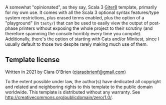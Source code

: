 A somewhat "opinionated", as they say, Scala 3 [Giter8][g8] template, primarily for my own use. It comes with all the Scala 3 optional syntax features/type system restrictions, plus erased terms enabled, plus the option of a "playground" (in `tasty/`) that can be used to easily view the output of post-phase printers without exposing the whole project to their scrutiny (and therefore spamming the console horribly every time you compile). Additionally, there's the option of starting with Cats and/or Minitest, since I usually default to those two despite rarely making much use of them.

Template license
----------------
Written in 2021 by Ciara O'Brien (ciaraobrienf@gmail.com)

To the extent possible under law, the author(s) have dedicated all copyright and related
and neighboring rights to this template to the public domain worldwide.
This template is distributed without any warranty. See <http://creativecommons.org/publicdomain/zero/1.0/>.

[g8]: http://www.foundweekends.org/giter8/
